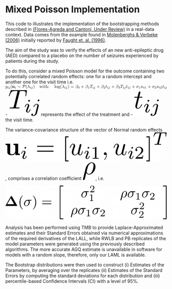 Mixed Poisson Implementation
================

This code to illustrates the implementation of the bootstrapping methods
described in [(Flores-Agreda and Cantoni, Under
Review)](https://www.researchgate.net/publication/315768128_Bootstrapping_Generalized_Linear_Mixed_Models_via_a_Weighted_Laplace_Approximation)
in a real-data context. Data comes from the  example found in
[Molenberghs & Verbeke
(2006)](https://www.springer.com/gp/book/9780387251448) initially
reported by [Faught et. al.
(1996)](https://www.ncbi.nlm.nih.gov/pubmed/8649570).

The aim of the study was to verify the effects of an new anti-epileptic
drug (AED) compared to a placebo on the number of seizures experienced
by patients during the study.
<!-- % After that period, 45 patients were assigned to the placebo group, 44 to the active (new) treatment group.  -->
<!-- 89 Patients were assigned to either group (placebo or treatment), measured on a weekly basis and followed during 16 weeks, after which they were entered into a longer-term study with the number of visits ranging between 2 and 27 weeks, hence making clusters variable in size. -->
<!-- % The out- come of interest is the number of epileptic seizures experienced during the last week, i.e., since the last time the outcome was measured. The key re- search question is whether or not the additional new treatment reduces the number of epileptic seizures. -->
To do this, consider a mixed Poisson model for the outcome containing
two potentially correlated random effects: one for a random intercept
and another one for the visit time i.e. ![](img/eq01.png) -
![](img/eq02.png) represents the effect of the treatment and -
![](img/eq03.png) the visit time.

The variance-covariance structure of the vector of Normal random effects
![](img/eq04.png), comprises a correlation coefficient
![](img/eq05.png), i.e.

![](img/eq06.png)

Analysis has been performed using TMB to provide Laplace-Approximated
estimates and their Standard Errors obtained via numerical
approximations of the required derivatives of the LALL, while RWLB and
PB replicates of the model parameters were generated using the
previously described algorithms. The more accurate AGQ estimate is
unavailable in software for models with a random slope, therefore, only
our LAML is available.

The Bootstrap distributions were then used to construct (i) Estimates of
the Parameters, by averaging over the replicates (ii) Estimates of the
Standard Errors by computing the standard deviations for each
distribution and (iii) percentile-based Confidence Intervals (CI) with a
level of 95%.
